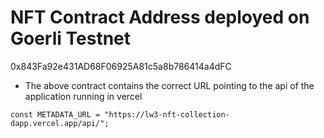 # NFT Contract Address deployed on Goerli Testnet 
0x843Fa92e431AD68F06925A81c5a8b786414a4dFC
* The above contract contains the correct URL pointing to the api of the application running in vercel
```
const METADATA_URL = "https://lw3-nft-collection-dapp.vercel.app/api/";
```